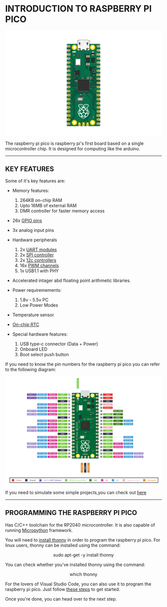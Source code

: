 # INTRODUCTION TO RASPBERRY PI PICO

![Image](./The_board.png)

The raspberry pi pico is raspberry pi's first board based on a single microcontroller chip. It is designed for computing like the arduino.

---

## KEY FEATURES

Some of it's key features are:

- Memory features:

  1. 264KB on-chip RAM
  2. Upto 16MB of external RAM
  3. DMR controller for faster memory access

- 26x [GPIO pins](https://www.howtogeek.com/787928/what-is-gpio/)
- 3x analog input pins
- Hardware peripherals

  1. 2x [UART modules](https://pinout.xyz/pinout/uart)
  2. 2x [SPI controller](https://www.mathworks.com/help/supportpkg/raspberrypiio/ug/about-spi-interface-on-the-raspberry-pi-hardware.html)
  3. 2x [12c controllers](https://microcontrollerslab.com/raspberry-pi-pico-i2c-communication/#:~:text=I2C%20bus%20supports%20multiple%20slave,the%20master%20and%20the%20slave.)
  4. 16x [PWM channels](https://microcontrollerslab.com/raspberry-pi-pico-pwm-micropython-tutorial/#:~:text=Raspberry%20Pi%20Pico%20microcontroller%20contains,get%20any%20PWM%20signal%20output.)
  5. 1x USB1.1 with PHY

- Accelerated intager abd floating point arithmetic libraries.
- Power requiremements:
  1. 1.8v - 5.5v PC
  2. Low Power Modes
- Temperature sensor
- [On-chip RTC](https://www.waveshare.com/pico-rtc-ds3231.htm#:~:text=The%20Pico%2DRTC%2DDS3231%20is,thanks%20to%20the%20stackable%20design.&text=Raspberry%20Pi%20Pico%20is%20NOT%20included.)
- Special hardware features:
  1. USB type-c connector (Data + Power)
  2. Onboard LED
  3. Boot select push button

If you need to know the pin numbers for the raspberry pi pico you can refer to the following diagram:

![IMAGE](./the_pins_intro.png)

If you need to simulate some simple projects,you can check out [here](https://wokwi.com/)

---

## PROGRAMMING THE RASPBERRY PI PICO

Has C/C++ toolchain for the RP2040 microcontroller.
It is also capable of running [Micropython](https://www.digikey.com/en/maker/projects/micropython-basics-what-is-micropython/1f60afd88e6b44c0beb0784063f664fc) framework.

You will need to [install thonny](https://thonny.org/) in order to program the raspberry pi pico. For linux users, thonny can be installed using the command:

   <p align="center">
   sudo apt-get -y install thonny
   </p>

You can check whether you've installed thonny using the command:

 <p align="center">
which thonny
</p>

For the lovers of Visual Studio Code, you can also use it to program the raspberry pi pico. Just follow [these steps](https://www.youtube.com/watch?v=3Uy9ySoMXAY) to get started.

Once you're done, you can head over to the next step.
